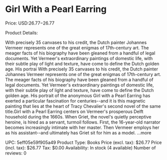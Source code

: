 # Girl With a Pearl Earring

Price: USD:$26.77-$26.77

Product Details:

With precisely 35 canvases to his credit, the Dutch painter Johannes Vermeer represents one of the great enigmas of 17th-century art. The meager facts of his biography have been gleaned from a handful of legal documents. Yet Vermeer's extraordinary paintings of domestic life, with their subtle play of light and texture, have come to define the Dutch golden age. His portrai With precisely 35 canvases to his credit, the Dutch painter Johannes Vermeer represents one of the great enigmas of 17th-century art. The meager facts of his biography have been gleaned from a handful of legal documents. Yet Vermeer's extraordinary paintings of domestic life, with their subtle play of light and texture, have come to define the Dutch golden age. His portrait of the anonymous Girl with a Pearl Earring has exerted a particular fascination for centuries--and it is this magnetic painting that lies at the heart of Tracy Chevalier's second novel of the same title.Girl with a Pearl Earring centers on Vermeer's prosperous Delft household during the 1660s. When Griet, the novel's quietly perceptive heroine, is hired as a servant, turmoil follows. First, the 16-year-old narrator becomes increasingly intimate with her master. Then Vermeer employs her as his assistant--and ultimately has Griet sit for him as a model. ...more

UPC: 5eff05e59f905a49
Product Type: Books
Price (excl. tax): $26.77
Price (incl. tax): $26.77
Tax: $0.00
Availability: In stock (4 available)
Number of reviews: 0
